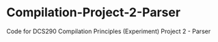 # Compilation-Project-2-Parser
Code for DCS290 Compilation Principles (Experiment) Project 2 - Parser
